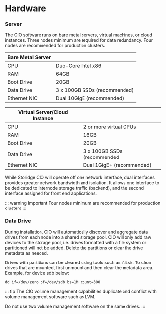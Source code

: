 # Hardware

<h3>Server</h3>

The CIO software runs on bare metal servers, virtual machines, or cloud instances. Three nodes minimum are required for data redundancy. Four nodes are recommended for production clusters.

| Bare Metal Server                  |                               |
| -----------------------------------|:------------------------------|
| CPU                                | Duo-Core Intel x86            |
| RAM                                | 64GB                          |
| Boot Drive                         | 20GB                          |
| Data Drive                         | 3 x 100GB SSDs (recommended)  |
| Ethernet NIC                       | Dual 10GigE (recommended)     |


| Virtual Server/Cloud Instance   |                               |
| --------------------------------|:------------------------------|
| CPU                             | 2 or more virtual CPUs        |
| RAM                             | 16GB                          |
| Boot Drive                      | 20GB                          |
| Data Drive                      | 3 x 100GB SSDs (recommended   |
| Ethernet NIC                    | Dual 1GigE+ (recommended)     |

While Storidge CIO will operate off one network interface, dual interfaces provides greater network bandwidth and isolation. It allows one interface to be dedicated to internode storage traffic (backend), and the second interface assigned for front end applications.

::: warning Important
Four nodes minimum are recommended for production clusters
:::


<h3>Data Drive</h3>

During installation, CIO will automatically discover and aggregate data drives from each node into a shared storage pool. CIO will only add raw devices to the storage pool, i.e. drives formatted with a file system or partitioned will not be added. Delete the partitions or clear the drive metadata as needed.

Drives with partitions can be cleared using tools such as `fdisk`. To clear drives that are mounted, first unmount and then clear the metadata area. Example, for device sdb below:

```
dd if=/dev/zero of=/dev/sdb bs=1M count=300
```

::: tip
The CIO volume management capabilities duplicate and conflict with volume management software such as LVM.

Do not use two volume management software on the same drives.
:::
